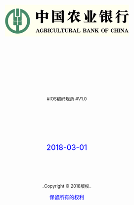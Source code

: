 
<div align = "center">
<img src="/assets/logo_big.png"/>
<br/><br/><br/><br/><br/><br/><br/><br/><br/><br/><br/><br/>
#IOS编码规范
#V1.0
<br/><br/><br/><br/><br/><br/><br/><br/>
<p><font size = 5 color = blue> 2018-03-01</font></p>
<br/><br/><br/><br/><br/>
_Copyright © 2018版权_
<p><font size = 3 color = blue> 保留所有的权利</font></p>
</div>


